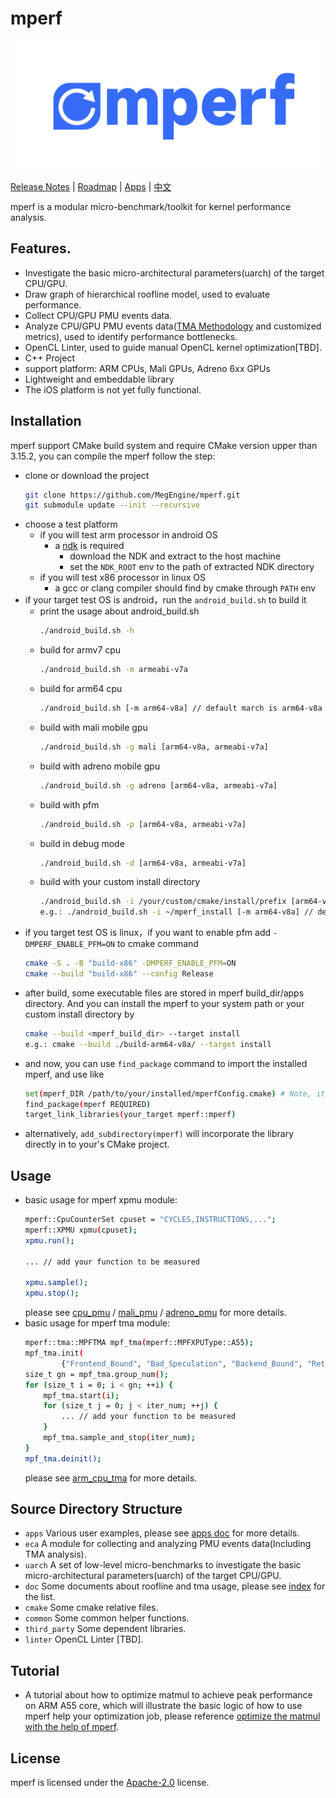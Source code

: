 # mperf
<p align="center">
  <img width="502" height="206" src="logo.svg">
</p>

[Release Notes](CHANGELOG.md) | [Roadmap](ROADMAP.md) | [Apps](apps) | [中文](README_CH.md)

mperf is a modular micro-benchmark/toolkit for kernel performance analysis.

## Features.
* Investigate the basic micro-architectural parameters(uarch) of the target CPU/GPU.
* Draw graph of hierarchical roofline model, used to evaluate performance.
* Collect CPU/GPU PMU events data.
* Analyze CPU/GPU PMU events data([TMA Methodology](https://www.intel.com/content/www/us/en/develop/documentation/vtune-cookbook/top/methodologies/top-down-microarchitecture-analysis-method.html#top-down-microarchitecture-analysis-method_GUID-FA8F07A1-3590-4A91-864D-CE96456F84D7) and customized metrics), used to identify performance bottlenecks.
* OpenCL Linter, used to guide manual OpenCL kernel optimization[TBD].
* C++ Project
* support platform: ARM CPUs, Mali GPUs, Adreno 6xx GPUs
* Lightweight and embeddable library
* The iOS platform is not yet fully functional.

## Installation
mperf support CMake build system and require CMake version upper than 3.15.2, you can compile the mperf follow the step:
* clone or download the project
    ```bash
    git clone https://github.com/MegEngine/mperf.git
    git submodule update --init --recursive
    ```
* choose a test platform
    - if you will test arm processor in android OS
        - a [ndk](https://developer.android.com/ndk) is required
            - download the NDK and extract to the host machine
            - set the `NDK_ROOT` env to the path of extracted NDK directory
    - if you will test x86 processor in linux OS
        - a gcc or clang compiler should find by cmake through `PATH` env
* if your target test OS is android，run the `android_build.sh` to build it
    * print the usage about android_build.sh
        ```bash
        ./android_build.sh -h
        ```
    * build for armv7 cpu
        ```bash
        ./android_build.sh -m armeabi-v7a
        ```
    * build for arm64 cpu
        ```bash
        ./android_build.sh [-m arm64-v8a] // default march is arm64-v8a
        ```
    * build with mali mobile gpu
        ```bash
        ./android_build.sh -g mali [arm64-v8a, armeabi-v7a]
        ```
    * build with adreno mobile gpu
        ```bash
        ./android_build.sh -g adreno [arm64-v8a, armeabi-v7a]
        ```
    * build with pfm
        ```bash
        ./android_build.sh -p [arm64-v8a, armeabi-v7a]
        ```
    * build in debug mode
        ```bash
        ./android_build.sh -d [arm64-v8a, armeabi-v7a]
        ```
    * build with your custom install directory
        ```bash
        ./android_build.sh -i /your/custom/cmake/install/prefix [arm64-v8a, armeabi-v7a]
        e.g.: ./android_build.sh -i ~/mperf_install [-m arm64-v8a] // default march is arm64-v8a
        ```
* if you target test OS is linux，if you want to enable pfm add `-DMPERF_ENABLE_PFM=ON` to cmake command
    ```bash
    cmake -S . -B "build-x86" -DMPERF_ENABLE_PFM=ON
    cmake --build "build-x86" --config Release 
    ```
* after build, some executable files are stored in mperf build_dir/apps directory. And you can install the mperf to your system path or your custom install directory by
    ```bash
    cmake --build <mperf_build_dir> --target install 
    e.g.: cmake --build ./build-arm64-v8a/ --target install
    ```
* and now, you can use `find_package` command to import the installed mperf, and use like
    ```bash
    set(mperf_DIR /path/to/your/installed/mperfConfig.cmake) # Note, it's the dirname of mperfConfig.cmake, e.g. set(mperf_DIR ~/mperf_install/lib/cmake/mperf/)
    find_package(mperf REQUIRED)
    target_link_libraries(your_target mperf::mperf)
    ```
* alternatively, `add_subdirectory(mperf)` will incorporate the library directly in to your's CMake project.

## Usage
* basic usage for mperf xpmu module:
    ```bash
    mperf::CpuCounterSet cpuset = "CYCLES,INSTRUCTIONS,...";
    mperf::XPMU xpmu(cpuset);
    xpmu.run();
    
    ... // add your function to be measured

    xpmu.sample();
    xpmu.stop();
    ```
    please see [cpu_pmu](apps/cpu_pmu_transpose.cpp) / [mali_pmu](apps/gpu_mali_pmu_test.cpp) / [adreno_pmu](apps/gpu_adreno_pmu_test.cpp) for more details.
* basic usage for mperf tma module:
    ```bash
    mperf::tma::MPFTMA mpf_tma(mperf::MPFXPUType::A55);
    mpf_tma.init(
            {"Frontend_Bound", "Bad_Speculation", "Backend_Bound", "Retiring", ...});
    size_t gn = mpf_tma.group_num();
    for (size_t i = 0; i < gn; ++i) {
        mpf_tma.start(i);
        for (size_t j = 0; j < iter_num; ++j) {
            ... // add your function to be measured
        }
        mpf_tma.sample_and_stop(iter_num);
    }
    mpf_tma.deinit();
    ```
    please see [arm_cpu_tma](apps/cpu_tma_transpose.cpp) for more details.

## Source Directory Structure
* `apps` Various user examples, please see [apps doc](./apps/README.md) for more details.
* `eca` A module for collecting and analyzing PMU events data(Including TMA analysis).
* `uarch` A set of low-level micro-benchmarks to investigate the basic micro-architectural parameters(uarch) of the target CPU/GPU.
* `doc` Some documents about roofline and tma usage, please see [index](doc/index.md) for the list.
* `cmake` Some cmake relative files.
* `common` Some common helper functions.
* `third_party` Some dependent libraries.
* `linter` OpenCL Linter [TBD].

## Tutorial
* A tutorial about how to optimize matmul to achieve peak performance on ARM A55 core, which will illustrate the basic logic of how to use mperf help your optimization job, please reference [optimize the matmul with the help of mperf](doc/how_to_optimize_matmul/借助mperf进行矩阵乘法极致优化.md). 

## License
mperf is licensed under the [Apache-2.0](LICENSE) license.
